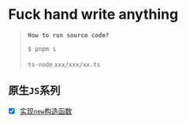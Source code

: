 # Fuck hand write anything 

> **`How to run source code?`**
> 
> ```bash
> $ pnpm i
> ```
> `ts-node` `xxx/xxx/xx.ts`

## 原生`JS`系列

- [x] [实现`new`构造函数](./docs/native-js/new/index.ts)

